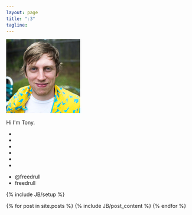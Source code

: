 ```yaml
---
layout: page
title: ":3"
tagline:
---
```

<img src='/assets/themes/twitter/images/me.jpg'>
<p>
Hi I'm Tony.
<p>

<ul class="social-icons">
  <li><a class="lsf-icon" title="twitter" href="http://twitter.com/freedrull/"></a></li>
  <li><a class="lsf-icon" title="github" href="http://github.com/mcfiredrill"></a></li>
  <li><a class="lsf-icon" title="soundcloud" href="http://soundcloud.com/firedrill"></a></li>
  <li><a class="lsf-icon" title="mail" href="mailto:mcfiredrill@gmail.com"></a></li>
  <li><a class="lsf-icon" title="star" href="http://coderwall.com/mcfiredrill"></a></li>
  <li><a class="lsf-icon" title="instagram" href="http://instagram.com/freedrull"></a></li>
</ul>
<ul class="contact-icons">
  <li class="lsf-icon" title="line">@freedrull</li>
  <li class="lsf-icon" title="skype">freedrull</li>
</ul>

{% include JB/setup %}

{% for post in site.posts %}
{% include JB/post_content %}
{% endfor %}
